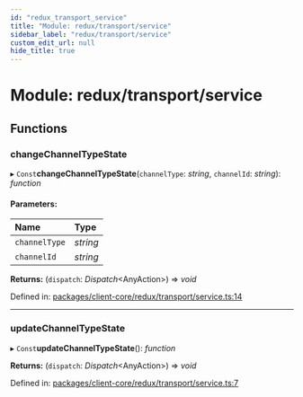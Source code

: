 ```yaml
---
id: "redux_transport_service"
title: "Module: redux/transport/service"
sidebar_label: "redux/transport/service"
custom_edit_url: null
hide_title: true
---
```


# Module: redux/transport/service

## Functions

### changeChannelTypeState

▸ `Const`**changeChannelTypeState**(`channelType`: *string*, `channelId`: *string*): *function*

#### Parameters:

Name | Type |
:------ | :------ |
`channelType` | *string* |
`channelId` | *string* |

**Returns:** (`dispatch`: *Dispatch*<AnyAction\>) => *void*

Defined in: [packages/client-core/redux/transport/service.ts:14](https://github.com/xr3ngine/xr3ngine/blob/56376a778/packages/client-core/redux/transport/service.ts#L14)

___

### updateChannelTypeState

▸ `Const`**updateChannelTypeState**(): *function*

**Returns:** (`dispatch`: *Dispatch*<AnyAction\>) => *void*

Defined in: [packages/client-core/redux/transport/service.ts:7](https://github.com/xr3ngine/xr3ngine/blob/56376a778/packages/client-core/redux/transport/service.ts#L7)
